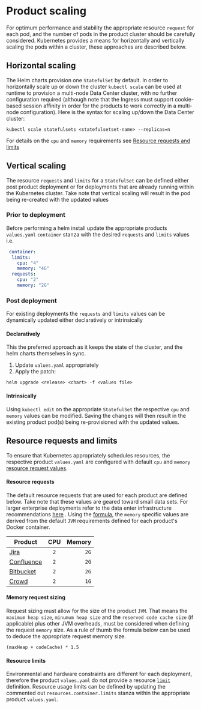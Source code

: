 # Product scaling
For optimum performance and stability the appropriate resource `request` for each pod, and the number of pods in the product cluster should be carefully considered. Kubernetes provides a means for horizontally and vertically scaling the pods within a cluster, these approaches are described below.

## Horizontal scaling
The Helm charts provision one `StatefulSet` by default. In order to horizontally scale up or down the cluster `kubectl scale` can be used at runtime to provision a multi-node Data Center cluster, with no further configuration required (although note that the Ingress must support cookie-based session affinity in order for the products to work correctly in a multi-node configuration). Here is the syntax for scaling up/down the Data Center cluster:
```
kubectl scale statefulsets <statefulsetset-name> --replicas=n
```
For details on the `cpu` and `memory` requirements see [Resource requests and limits](#Resource-requests-and-limits) 

## Vertical scaling
The resource `requests` and `limits` for a `StatefulSet` can be defined either post product deployment or for deployments that are already running within the Kubernetes cluster. Take note that vertical scaling will result in the pod being re-created with the updated values

### Prior to deployment
Before performing a helm install update the appropriate products `values.yaml` `container` stanza with the desired `requests` and `limits` values i.e. 
```yaml
 container: 
  limits:
    cpu: "4"
    memory: "4G"
  requests:
    cpu: "2"
    memory: "2G"
```

### Post deployment
For existing deployments the `requests` and `limits` values can be dynamically updated either declaratively or intrinsically 

#### Declaratively
This the preferred approach as it keeps the state of the cluster, and the helm charts themselves in sync.
1. Update `values.yaml` appropriately
2. Apply the patch:
```shell
helm upgrade <release> <chart> -f <values file>
```

#### Intrinsically
Using `kubectl edit` on the appropriate `StatefulSet` the respective `cpu` and `memory` values can be modified. Saving the changes will then result in the existing product pod(s) being re-provisioned with the updated values.


## Resource requests and limits
To ensure that Kubernetes appropriately schedules resources, the respective product `values.yaml` are configured with default `cpu` and `memory` [resource request values](https://kubernetes.io/docs/concepts/configuration/manage-resources-containers/).

#### Resource requests
The default resource requests that are used for each product are defined below. Take note that these values are geared toward small data sets. For larger enterprise deployments refer to the data  enter infrastructure recommendations [here](https://confluence.atlassian.com/enterprise/data-center-infrastructure-recommendations-972333478.html) .  Using the [formula](#Memory-request-sizing), the `memory` specific values are derived from the default `JVM` requirements defined for each product's Docker container.

| Product  | CPU   |  Memory |
|----------|:-----:|------:|
| [Jira](https://bitbucket.org/atlassian-docker/docker-atlassian-jira/src/master/#markdown-header-memory-heap-size)                    | `2`   | `2G`  |
| [Confluence](https://bitbucket.org/atlassian-docker/docker-atlassian-confluence-server/src/master/#markdown-header-memory-heap-size)   | `2`   | `2G`  |
| [Bitbucket](https://bitbucket.org/atlassian-docker/docker-atlassian-bitbucket-server/src/master/)                                    | `2`   | `2G`  |
| [Crowd](https://bitbucket.org/atlassian-docker/docker-atlassian-crowd/src/master/)                                                   | `2`   | `1G`  |

#### Memory request sizing
Request sizing must allow for the size of the product `JVM`. That means the `maximum heap size`, `minumum heap size` and the `reserved code cache size` (if applicable) plus other JVM overheads, must be considered when defining the request `memory` size. As a rule of thumb the formula below can be used to deduce the appropriate request memory size.
```shell
(maxHeap + codeCache) * 1.5
```

#### Resource limits
Environmental and hardware constraints are different for each deployment, therefore the product `values.yaml` do not provide a resource [`limit`](https://kubernetes.io/docs/concepts/configuration/manage-resources-containers/#resource-requests-and-limits-of-pod-and-container) definition. Resource usage limits can be defined by updating the commented out `resources.container.limits` stanza within the appropriate product `values.yaml`.
